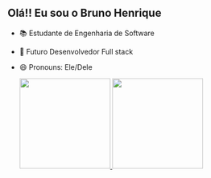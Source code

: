 ## Olá!! Eu sou o Bruno Henrique

- 📚 Estudante de Engenharia de Software
- 🌱 Futuro Desenvolvedor Full stack
- 😄 Pronouns: Ele/Dele

  <div>
   <a href="https://github.com/brujableski">
    <img height="180em" src="https://github-readme-stats.vercel.app/api?username=brujableski&show_icons=true&theme=dracula&include_all_commits=true&count_private=true"/>
    <img height="180em" src="https://github-readme-stats.vercel.app/api/top-langs/?username=brujableski&layout=compact&langs_count=16&theme=dracula"/>
  </a>
</div>
